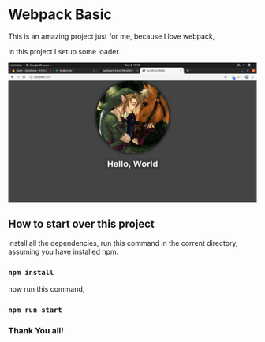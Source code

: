 # Webpack Basic

This is an amazing project just for me, because I love webpack,

In this project I setup some loader.

![alt text](./screen.png)

## How to start over this project

install all the dependencies, run this command in the corrent directory, assuming you have installed npm.

### `npm install`

now run this command,

### `npm run start`

### Thank You all!

